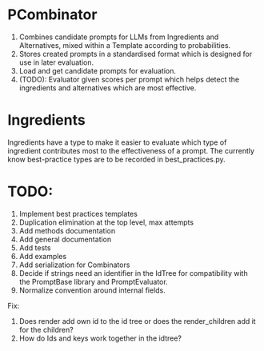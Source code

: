 # PCombinator

1. Combines candidate prompts for LLMs from Ingredients and Alternatives, mixed within a Template according to probabilities.
2. Stores created prompts in a standardised format which is designed for use in later evaluation.
3. Load and get candidate prompts for evaluation.
4. (TODO): Evaluator given scores per prompt which helps detect the ingredients and alternatives which are most effective.

# Ingredients
Ingredients have a type to make it easier to evaluate which type of ingredient contributes most to the effectiveness of a prompt. The currently know best-practice types are to be recorded in best_practices.py. 


# TODO: 
1. Implement best practices templates
2. Duplication elimination at the top level, max attempts
3. Add methods documentation
4. Add general documentation
5. Add tests
6. Add examples
7. Add serialization for Combinators 
8. Decide if strings need an identifier in the IdTree for compatibility with the PromptBase library and PromptEvaluator. 
9. Normalize convention around internal fields.


Fix:
1. Does render add own id to the id tree or does the render_children add it for the children?
2. How do Ids and keys work together in the idtree?
